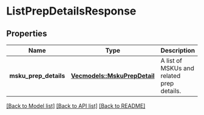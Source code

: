 # ListPrepDetailsResponse

## Properties

Name | Type | Description | Notes
------------ | ------------- | ------------- | -------------
**msku_prep_details** | [**Vec<models::MskuPrepDetail>**](MskuPrepDetail.md) | A list of MSKUs and related prep details. | 

[[Back to Model list]](../README.md#documentation-for-models) [[Back to API list]](../README.md#documentation-for-api-endpoints) [[Back to README]](../README.md)


